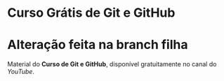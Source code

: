 # Curso Grátis de Git e GitHub
# Alteração feita na branch filha
Material do **Curso de Git e GitHub**, disponível gratuitamente no canal do *YouTube*.
